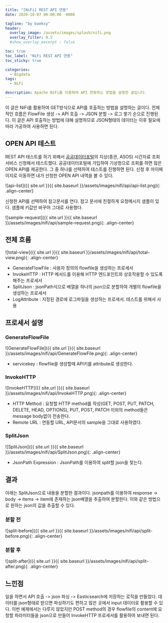 ```yaml
---
title: "[NiFi] REST API 연동"
date: 2020-10-07 00:00:00 -0000

tagline: "by baeksy"
header:
  overlay_image: /assets/images/splash/nifi.png
  overlay_filter: 0.5
  #show_overlay_excerpt : false

toc: true
toc_label: "NiFi REST API 연동"
toc_sticky: true

categories: 
  - Bigdata
tags: 
  - NiFi

description: Apache NiFi를 이용하여 API 연동하는 방법을 설명한 글입니다.
---
```


이 글은 NiFi를 활용하여 GET방식으로 API를 호출하는 방법을 설명하는 글이다. 전체적인 흐름은 FlowFile 생성 -> API 호출 -> JSON 분할 -> 로그 쌓기 순으로 진행된다. 이 글은 API 호출하는 방법에 대해 설명하므로 JSON형태의 데이터는 이후 필요에 따라 가공하여 사용하면 된다.

## OPEN API 테스트

REST API 테스트를 하기 위해서 [공공데이터포털](https://www.data.go.kr/)의 지상(종관, ASOS) 시간자료 조회서비스 신청해서 테스트했다. 공공데이터포털에 가입하여 기상청으로 조회를 하면 많은 OPEN API를 제공한다. 그 중 하나를 선택하여 테스트를 진행하면 된다. 신청 후 마이페이지로 이동하면 내가 선청한 OPEN API 내역을 볼 수 있다.

![api-list]({{ site.url }}{{ site.baseurl }}/assets/images/nifi/api/api-list.png){: .align-center}

신청한 API를 선택하여 참고문서를 연다. 참고 문서에 친절하게 요청메시지 샘플이 있다. 샘플에 키값만 바꾸어 그대로 사용했다.

![sample-request]({{ site.url }}{{ site.baseurl }}/assets/images/nifi/api/sample-request.png){: .align-center}


## 전체 흐름

![total-view]({{ site.url }}{{ site.baseurl }}/assets/images/nifi/api/total-view.png){: .align-center}

- GenerateFlowFile : 사용자 정의의 flowfile을 생성하는 프로세서
- InvokeHTTP : HTTP 메서드를 이용해 HTTP 엔드포인트와 상호작용할 수 있도록 해주는 프로세서
- SplitJson : jsonPath식으로 배열을 하나의 json으로 분할하여 개별의 flowfile을 생성하는 프로세서
- LogAttribute : 지정된 경로에 로그파일을 생성하는 프로세서. 테스트를 위해서 사용

## 프로세서 설명

### GenerateFlowFile

![GenerateFlowFile]({{ site.url }}{{ site.baseurl }}/assets/images/nifi/api/GenerateFlowFile.png){: .align-center}

- servicekey : flowfile을 생성할때 API키를 attribute로 생성한다.

### InvokeHTTP

![InvokeHTTP]({{ site.url }}{{ site.baseurl }}/assets/images/nifi/api/InvokeHTTP.png){: .align-center}

- HTTP Method : 요청할 HTTP method를 작성(GET, POST, PUT, PATCH, DELETE, HEAD, OPTIONS), PUT, POST, PATCH 이외의 method들은 message body없이 전송한다.
- Remote URL : 연동할 URL, API문서의 sample을 그대로 사용하였다.

### SplitJson

![SplitJson]({{ site.url }}{{ site.baseurl }}/assets/images/nifi/api/SplitJson.png){: .align-center}

- JsonPath Expression : JsonPath를 이용하여 split할 json을 찾는다.

## 결과

아래는 SplitJson으로 내용을 분할한 결과이다. jsonpath를 이용하여 response -> body -> items -> item에 존재하는 json배열을 추출하여 분할한다. 이와 같은 방법으로 원하는 json의 값을 추출할 수 있다.

### 분할 전

![split-before]({{ site.url }}{{ site.baseurl }}/assets/images/nifi/api/split-before.png){: .align-center}

### 분할 후

![split-after]({{ site.url }}{{ site.baseurl }}/assets/images/nifi/api/split-after.png){: .align-center}

## 느낀점

일을 하면서 API 호출 -> json 파싱 -> Easticsearch에 저장하는 로직을 만들었다. 데이터를 json형태로 받으면 파싱하기도 편하고 많은 곳에서 input 데이터로 활용할 수 있다. 이번 예제에서는 다루지 않았지만 POST method의 경우 flowfile의 content에 요청할 파라미터들을 json으로 만들어 InvokeHTTP 프로세서를 활용하여 보내면 된다.